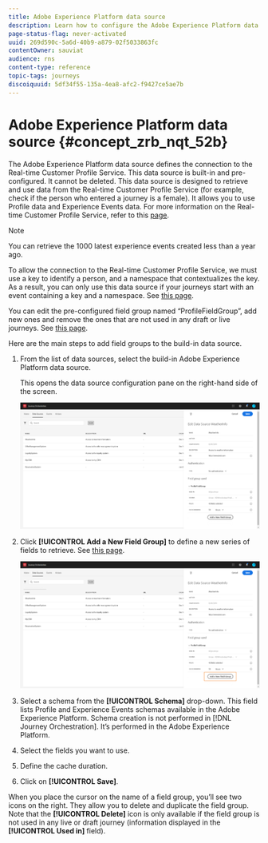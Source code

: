 ```yaml
---
title: Adobe Experience Platform data source 
description: Learn how to configure the Adobe Experience Platform data source 
page-status-flag: never-activated
uuid: 269d590c-5a6d-40b9-a879-02f5033863fc
contentOwner: sauviat
audience: rns
content-type: reference
topic-tags: journeys
discoiquuid: 5df34f55-135a-4ea8-afc2-f9427ce5ae7b
---
```


# Adobe Experience Platform data source {#concept_zrb_nqt_52b}

The Adobe Experience Platform data source defines the connection to the Real-time Customer Profile Service. This data source is built-in and pre-configured. It cannot be deleted. This data source is designed to retrieve and use data from the Real-time Customer Profile Service (for example, check if the person who entered a journey is a female). It allows you to use Profile data and Experience Events data. For more information on the Real-time Customer Profile Service, refer to this [page](https://docs.adobe.com/content/help/en/experience-platform/profile/home.html).

>[!NOTE]
>
>You can retrieve the 1000 latest experience events created less than a year ago.

To allow the connection to the Real-time Customer Profile Service, we must use a key to identify a person, and a namespace that contextualizes the key. As a result, you can only use this data source if your journeys start with an event containing a key and a namespace. See [this page](../building-journeys/journey.md).

You can edit the pre-configured field group named “ProfileFieldGroup”, add new ones and remove the ones that are not used in any draft or live journeys. See [this page](../datasource/field-groups.md).

Here are the main steps to add field groups to the build-in data source.

1. From the list of data sources, select the build-in Adobe Experience Platform data source.

    This opens the data source configuration pane on the right-hand side of the screen.

    ![](../assets/journey23.png)

1. Click **[!UICONTROL Add a New Field Group]** to define a new series of fields to retrieve. See [this page](../datasource/field-groups.md).

    ![](../assets/journey24.png)

1. Select a schema from the **[!UICONTROL Schema]** drop-down. This field lists Profile and Experience Events schemas available in the Adobe Experience Platform. Schema creation is not performed in [!DNL Journey Orchestration]. It’s performed in the Adobe Experience Platform.
1. Select the fields you want to use.
1. Define the cache duration.
1. Click on **[!UICONTROL Save]**.

When you place the cursor on the name of a field group, you’ll see two icons on the right. They allow you to delete and duplicate the field group. Note that the **[!UICONTROL Delete]** icon is only available if the field group is not used in any live or draft journey (information displayed in the **[!UICONTROL Used in]** field).

